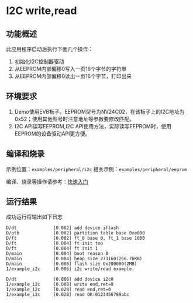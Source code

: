 # I2C write,read

## 功能概述

此应用程序启动后执行下面几个操作：

1. 初始化I2C控制器驱动
2. 从EEPROM内部偏移0写入一页16个字节的字符串
3. 从EEPROM内部偏移0读出一页16个字节，打印出来

## 环境要求

1. Demo使用EVB板子，EEPROM型号为NV24C02，在该板子上的I2C地址为0x52；使用其他型号时注意地址等参数要修改匹配。
2. I2C API读写EEPROM,I2C API使用方法，实际读写EEPROM时，使用EEPROM的设备驱动API更方便。

## 编译和烧录

示例位置：`examples/peripheral/i2c`
相关示例：`examples/peripheral/eeprom`

编译、烧录等操作请参考：[快速入门](https://doc.winnermicro.net/w800/zh_CN/2.2-beta.2/get_started/index.html)

## 运行结果

成功运行将输出如下日志

```
D/dt              [0.002] add device iflash
D/ptb             [0.002] partition table base 0xe000
D/ft              [0.002] ft_0 base 0, ft_1 base 1000
D/ft              [0.004] ft init too
D/ft              [0.004] ft init 1
D/main            [0.004] boot reason 0
D/main            [0.004] heap size 273160(266.76KB)
D/main            [0.006] flash size 0x200000(2MB)
I/example_i2c     [0.006] i2c write/read example.

D/dt              [0.006] add device i2c0
I/example_i2c     [0.008] write end,ret=0
I/example_i2c     [0.028] read end,ret=0
I/example_i2c     [0.028] read OK:0123456789abc
```

